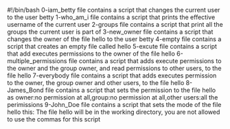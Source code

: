 #!/bin/bash
0-iam_betty file contains a script that changes the current user to the user betty
1-who_am_i file contains a script that prints the effective username of the current user
2-groups file contains a script that print all the groups the current user is part of
3-new_owner file contains a script that changes the owner of the file hello to the user betty
4-empty file contains a script that creates an empty file called hello
5-excute file contains a script that add executes permissions to the owner of the file hello
6-multiple_permissions file contains a script that adds execute permissions to the owner and the group owner, and read permissions to other users, to the file hello
7-everybody file contains a script that adds executes permission to the owner, the group owner and other users, to the file hello
8-James_Bond file contains a script that sets the permission to the file hello as owner:no permission at all,group:no permission at all,other users:all the perimissions
9-John_Doe file contains a script that sets the mode of the file hello this: The file hello will be in the working directory, you are not allowed to use the commas for this script
